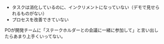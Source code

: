 - タスクは消化しているのに、インクリメントになっていない（デモで見せられるものがない）
- プロセスを改善できていない

POが開発チームに「ステークホルダーとの会議に一緒に参加して」と言い出したらあまり上手くいってない。
